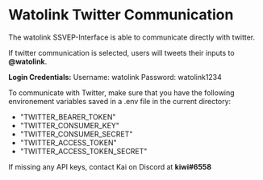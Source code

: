 # Watolink Twitter Communication

The watolink SSVEP-Interface is able to communicate directly with twitter.

If twitter communication is selected, users will tweets their inputs to **@watolink**.

**Login Credentials:**
Username: watolink
Password: watolink1234

To communicate with Twitter, make sure that you have the following environement variables saved in a .env file in the current directory:

- "TWITTER_BEARER_TOKEN"
- "TWITTER_CONSUMER_KEY"
- "TWITTER_CONSUMER_SECRET"
- "TWITTER_ACCESS_TOKEN"
- "TWITTER_ACCESS_TOKEN_SECRET"

If missing any API keys, contact Kai on Discord at **kiwi#6558**
